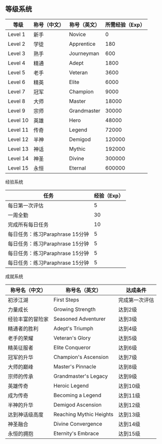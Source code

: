 ## 等级系统

| 等级     | 称号（中文） | 称号（英文） | 所需经验（Exp） |
| -------- | ------------ | ------------ | --------------- |
| Level 1  | 新手         | Novice       | 0               |
| Level 2  | 学徒         | Apprentice   | 180             |
| Level 3  | 熟手         | Journeyman   | 600             |
| Level 4  | 精通         | Adept        | 1800            |
| Level 5  | 老手         | Veteran      | 3600            |
| Level 6  | 精英         | Elite        | 6000            |
| Level 7  | 冠军         | Champion     | 9000            |
| Level 8  | 大师         | Master       | 18000           |
| Level 9  | 宗师         | Grandmaster  | 30000           |
| Level 10 | 英雄         | Hero         | 48000           |
| Level 11 | 传奇         | Legend       | 72000           |
| Level 12 | 半神         | Demigod      | 120000          |
| Level 13 | 神话         | Mythic       | 192000          |
| Level 14 | 神圣         | Divine       | 300000          |
| Level 15 | 永恒         | Eternal      | 600000          |

经验系统

| 任务                            | 经验（Exp） |
| ------------------------------- | ----------- |
| 每日第一次评估                  | 5           |
| 一周全勤                        | 30          |
| 完成所有每日任务                | 10          |
| 每日任务：练习Paraphrase 15分钟 | 5           |
| 每日任务：练习Paraphrase 15分钟 | 5           |
| 每日任务：练习Paraphrase 15分钟 | 5           |
| 每日任务：练习Paraphrase 15分钟 | 5           |

成就系统

| 称号名（中文）   | 称号名（英文）          | 达成条件       |
| ---------------- | ----------------------- | -------------- |
| 初涉江湖         | First Steps             | 完成第一次评估 |
| 力量成长         | Growing Strength        | 达到2级        |
| 经验丰富的冒险家 | Seasoned Adventurer     | 达到3级        |
| 精通者的胜利     | Adept's Triumph         | 达到4级        |
| 老手的荣耀       | Veteran's Glory         | 达到5级        |
| 精英征服者       | Elite Conqueror         | 达到6级        |
| 冠军的升华       | Champion's Ascension    | 达到7级        |
| 大师的巅峰       | Master's Pinnacle       | 达到8级        |
| 宗师的传承       | Grandmaster's Legacy    | 达到9级        |
| 英雄传奇         | Heroic Legend           | 达到10级       |
| 成为传奇         | Becoming a Legend       | 达到11级       |
| 半神的升华       | Demigod Ascension       | 达到12级       |
| 达到神话级高度   | Reaching Mythic Heights | 达到13级       |
| 神圣融合         | Divine Convergence      | 达到14级       |
| 永恒的拥抱       | Eternity's Embrace      | 达到15级       |

